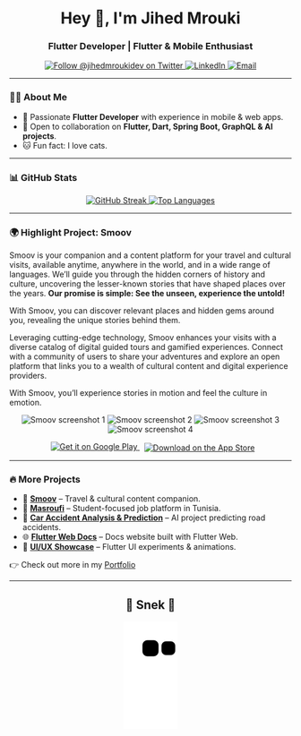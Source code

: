 <h1 align="center">Hey 👋, I'm Jihed Mrouki</h1>
<h3 align="center">Flutter Developer | Flutter & Mobile Enthusiast</h3>

<p align="center">
  <a href="https://twitter.com/jihedmroukidev" target="_blank" rel="noopener noreferrer">
    <img src="https://img.shields.io/twitter/follow/jihedmroukidev?logo=twitter&style=for-the-badge" alt="Follow @jihedmroukidev on Twitter" />
  </a>
  <a href="https://linkedin.com/in/jihed-mrouki" target="_blank" rel="noopener noreferrer">
    <img src="https://img.shields.io/badge/LinkedIn-blue?style=for-the-badge&logo=linkedin&logoColor=white" alt="LinkedIn" />
  </a>
  <a href="mailto:jihed.mrouki@gmail.com" target="_blank" rel="noopener noreferrer">
    <img src="https://img.shields.io/badge/Email-D14836?style=for-the-badge&logo=gmail&logoColor=white" alt="Email" />
  </a>
</p>

---

### 👨‍💻 About Me

- 🚀 Passionate **Flutter Developer** with experience in mobile & web apps.
- 👯 Open to collaboration on **Flutter, Dart, Spring Boot, GraphQL & AI projects**.
- 🐱 Fun fact: I love cats.

---

### 📊 GitHub Stats

<p align="center">
  <a href="https://github.com/JihedMrouki" target="_blank" rel="noopener noreferrer">
    <img src="https://github-readme-streak-stats.herokuapp.com/?user=JihedMrouki&theme=tokyonight" alt="GitHub Streak" width="430"/>
  </a>
  <a href="https://github.com/JihedMrouki?tab=repositories" target="_blank" rel="noopener noreferrer">
    <img src="https://github-readme-stats.vercel.app/api/top-langs/?username=JihedMrouki&layout=compact&theme=tokyonight" alt="Top Languages" width="430"/>
  </a>
</p>

---

### 🌍 Highlight Project: **Smoov**

Smoov is your companion and a content platform for your travel and cultural visits, available anytime, anywhere in the world, and in a wide range of languages. We’ll guide you through the hidden corners of history and culture, uncovering the lesser-known stories that have shaped places over the years. **Our promise is simple: See the unseen, experience the untold!**

With Smoov, you can discover relevant places and hidden gems around you, revealing the unique stories behind them.

Leveraging cutting-edge technology, Smoov enhances your visits with a diverse catalog of digital guided tours and gamified experiences. Connect with a community of users to share your adventures and explore an open platform that links you to a wealth of cultural content and digital experience providers.

With Smoov, you’ll experience stories in motion and feel the culture in emotion.

<p align="center">
  <img src="https://play-lh.googleusercontent.com/ygJYC7gOcC1dj490jSdSMeDNUDaeUokYHF6sZsw-2Qtym0TvdmeSRLD2UjfDnMy4AQ=w5120-h2880-rw" alt="Smoov screenshot 1" width="200" />
  <img src="https://play-lh.googleusercontent.com/XdKTz6tFSXNSIqiUQIGAar46SZQVjLXT9TFzfr3xmTm7BiTuhkjR9XLccevE5NFJ1ROM=w5120-h2880-rw" alt="Smoov screenshot 2" width="200" />
  <img src="https://play-lh.googleusercontent.com/o2xwrEgMvmgaRuvuPaUkXfZckR6Mg7fx1Dlyp7Z71LcquKy4iC2PqRgs_w_95CIpeZty=w5120-h2880-rw" alt="Smoov screenshot 3" width="200" />
  <img src="https://play-lh.googleusercontent.com/2lkzalYv0uI4JfrGhPWuBIXmNShGePF9p_eqaikdZaJPkgaHsUTfT9PoAeYRAM3AGf9M=w5120-h2880-rw" alt="Smoov screenshot 4" width="200" />
</p>

<p align="center">
  <a href="https://play.google.com/store/apps/details?id=your.app.package" target="_blank" rel="noopener noreferrer" style="margin:0 8px;">
    <img src="https://upload.wikimedia.org/wikipedia/commons/7/78/Google_Play_Store_badge_EN.svg" width="160px" alt="Get it on Google Play" />
  </a>
    <a href="https://apps.apple.com/us/app/smoov-my-travel-companion/id6480924972?itscg=30200&itsct=apps_box_badge&mttnsubad=6480924972" style="display: inline-block;">
    <img src="https://toolbox.marketingtools.apple.com/api/v2/badges/download-on-the-app-store/black/en-us?releaseDate=1750118400" alt="Download on the App Store" style="width: 160px; height: 82px; vertical-align: middle; object-fit: contain;" />
    </a>
</p>

---

### 🔥 More Projects

- 📱 <a href="https://smoov-app.com/" target="_blank" rel="noopener noreferrer"><b>Smoov</b></a> – Travel & cultural content companion.
- 💼 <a href="https://github.com/placeholder" target="_blank" rel="noopener noreferrer"><b>Masroufi</b></a> – Student-focused job platform in Tunisia.
- 🤖 <a href="https://github.com/placeholder" target="_blank" rel="noopener noreferrer"><b>Car Accident Analysis & Prediction</b></a> – AI project predicting road accidents.
- 🌐 <a href="https://github.com/placeholder" target="_blank" rel="noopener noreferrer"><b>Flutter Web Docs</b></a> – Docs website built with Flutter Web.
- 🎨 <a href="https://github.com/placeholder" target="_blank" rel="noopener noreferrer"><b>UI/UX Showcase</b></a> – Flutter UI experiments & animations.

👉 Check out more in my <a href="https://github.com/JihedMrouki?tab=repositories" target="_blank" rel="noopener noreferrer">Portfolio</a>

---

<div align="center">
  <h2>🐍 Snek 🐍</h2>
  <img alt="snake eating my contributions" src="https://github.com/JihedMrouki/JihedMrouki/blob/output/github-contribution-grid-snake.svg" />
</div>
